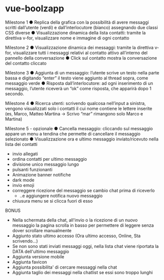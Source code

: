 # vue-boolzapp

Milestone 1
● Replica della grafica con la possibilità di avere messaggi scritti dall’utente (verdi) e
dall’interlocutore (bianco) assegnando due classi CSS diverse
● Visualizzazione dinamica della lista contatti: tramite la direttiva v-for, visualizzare
nome e immagine di ogni contatto

Milestone 2
● Visualizzazione dinamica dei messaggi: tramite la direttiva v-for, visualizzare tutti i
messaggi relativi al contatto attivo all’interno del pannello della conversazione
● Click sul contatto mostra la conversazione del contatto cliccato

Milestone 3
● Aggiunta di un messaggio: l’utente scrive un testo nella parte bassa e digitando
“enter” il testo viene aggiunto al thread sopra, come messaggio verde
● Risposta dall’interlocutore: ad ogni inserimento di un messaggio, l’utente riceverà
un “ok” come risposta, che apparirà dopo 1 secondo.

Milestone 4
● Ricerca utenti: scrivendo qualcosa nell’input a sinistra, vengono visualizzati solo i
contatti il cui nome contiene le lettere inserite (es, Marco, Matteo Martina -> Scrivo
“mar” rimangono solo Marco e Martina)

Milestone 5 - opzionale
● Cancella messaggio: cliccando sul messaggio appare un menu a tendina che
permette di cancellare il messaggio selezionato
● Visualizzazione ora e ultimo messaggio inviato/ricevuto nella lista dei contatti

<!-- Idee Bonus -->
- invio allegati
- ordina contatti per ultimo messaggio
- divisione unico messaggio lungo
- pulsanti funzionanti
- Animazione banner notifiche
- dark mode
- invio emoji
- correggere ricezione del messaggio se cambio chat prima di riceverlo
    - ..e aggiungere notifica nuovo messaggio
- chiusura menu se si clicca fuori di esso

BONUS
- Nella schermata della chat, all'invio o la ricezione di un nuovo messaggio la pagina scrolla in basso per permettere di leggere senza dover scrollare manualmente
- Aggiunto stato ultimo accesso (Ora ultimo accesso, Online, Sta scrivendo...)
- Se non sono stati inviati messaggi oggi, nella lista chat viene riportata la DATA dell'ultimo messaggio
- Aggiunta versione mobile
- Aggiunta favicon
- Aggiunta possibilita' di cercare messaggi nella chat
- Aggiunta taglio dei messaggi nella chatlist se essi sono troppo lunghi